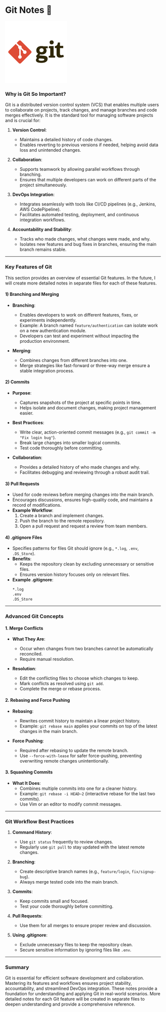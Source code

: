 # Git Notes 📝
<img src="https://github.com/hanadisa/Hanad-DevOps-Learning/blob/main/My-DevOps-Journey/Git/Notes/Images/git-logo.png?raw=true" alt="Git Logo" width="200"/>

### Why is Git So Important?

Git is a distributed version control system (VCS) that enables multiple users to collaborate on projects, track changes, and manage branches and code merges effectively. It is the standard tool for managing software projects and is crucial for:

1) **Version Control**:
   - Maintains a detailed history of code changes.
   - Enables reverting to previous versions if needed, helping avoid data loss and unintended changes.

2) **Collaboration**:
   - Supports teamwork by allowing parallel workflows through branching.
   - Ensures that multiple developers can work on different parts of the project simultaneously.

3) **DevOps Integration**:
   - Integrates seamlessly with tools like CI/CD pipelines (e.g., Jenkins, AWS CodePipeline).
   - Facilitates automated testing, deployment, and continuous integration workflows.

4) **Accountability and Stability**:
   - Tracks who made changes, what changes were made, and why.
   - Isolates new features and bug fixes in branches, ensuring the main branch remains stable.

---

### Key Features of Git

This section provides an overview of essential Git features. In the future, I will create more detailed notes in separate files for each of these features.

#### 1) Branching and Merging
- **Branching**:
  - Enables developers to work on different features, fixes, or experiments independently.
  - Example: A branch named `feature/authentication` can isolate work on a new authentication module.
  - Developers can test and experiment without impacting the production environment.

- **Merging**:
  - Combines changes from different branches into one.
  - Merge strategies like fast-forward or three-way merge ensure a stable integration process.

#### 2) Commits
- **Purpose**:
  - Captures snapshots of the project at specific points in time.
  - Helps isolate and document changes, making project management easier.

- **Best Practices**:
  - Write clear, action-oriented commit messages (e.g., `git commit -m "Fix login bug"`).
  - Break large changes into smaller logical commits.
  - Test code thoroughly before committing.

- **Collaboration**:
  - Provides a detailed history of who made changes and why.
  - Facilitates debugging and reviewing through a robust audit trail.

#### 3) Pull Requests
- Used for code reviews before merging changes into the main branch.
- Encourages discussions, ensures high-quality code, and maintains a record of modifications.
- **Example Workflow**:
  1. Create a branch and implement changes.
  2. Push the branch to the remote repository.
  3. Open a pull request and request a review from team members.

#### 4) .gitignore Files
- Specifies patterns for files Git should ignore (e.g., `*.log`, `.env`, `.DS_Store`).
- **Benefits**:
  - Keeps the repository clean by excluding unnecessary or sensitive files.
  - Ensures version history focuses only on relevant files.
- **Example .gitignore**:
  ```plaintext
  *.log
  .env
  .DS_Store

---


### Advanced Git Concepts

#### 1. Merge Conflicts
- **What They Are**:
  - Occur when changes from two branches cannot be automatically reconciled.
  - Require manual resolution.

- **Resolution**:
  - Edit the conflicting files to choose which changes to keep.
  - Mark conflicts as resolved using `git add`.
  - Complete the merge or rebase process.

#### 2. Rebasing and Force Pushing
- **Rebasing**:
  - Rewrites commit history to maintain a linear project history.
  - Example: `git rebase main` applies your commits on top of the latest changes in the main branch.

- **Force Pushing**:
  - Required after rebasing to update the remote branch.
  - Use `--force-with-lease` for safer force-pushing, preventing overwriting remote changes unintentionally.

#### 3. Squashing Commits
- **What It Does**:
  - Combines multiple commits into one for a cleaner history.
  - Example: `git rebase -i HEAD~2` (interactive rebase for the last two commits).
  - Use Vim or an editor to modify commit messages.

---

### Git Workflow Best Practices

1. **Command History**:
   - Use `git status` frequently to review changes.
   - Regularly use `git pull` to stay updated with the latest remote changes.

2. **Branching**:
   - Create descriptive branch names (e.g., `feature/login`, `fix/signup-bug`).
   - Always merge tested code into the main branch.

3. **Commits**:
   - Keep commits small and focused.
   - Test your code thoroughly before committing.

4. **Pull Requests**:
   - Use them for all merges to ensure proper review and discussion.

5. **Using .gitignore**:
   - Exclude unnecessary files to keep the repository clean.
   - Secure sensitive information by ignoring files like `.env`.

---

### Summary

Git is essential for efficient software development and collaboration. Mastering its features and workflows ensures project stability, accountability, and streamlined DevOps integration. These notes provide a foundation for understanding and applying Git in real-world scenarios. More detailed notes for each Git feature will be created in separate files to deepen understanding and provide a comprehensive reference.
